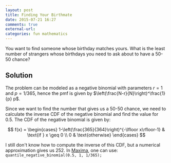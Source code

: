```yaml
---
layout: post
title: Finding Your Birthmate
date: 2015-07-21 16:27
comments: true
external-url:
categories: fun mathematics
---
```


You want to find someone whose birthday matches yours. What is the least number of strangers whose birthdays you need to ask about to have a 50-50 chance?

## Solution

The problem can be modeled as a negative binomial with parameters $r = 1$ and $p = 1/365$, hence the pmf is given by $\left(\frac{N-r}{N}\right)^\frac{1}{p} p$.

Since we want to find the number that gives us a 50-50 chance, we need to calculate the inverse CDF of the negative binomial and find the value for $0.5$. The CDF of the negative binomial is given by:

$$
 f(x) =
  \begin{cases}
   1-\left(\frac{365}{364}\right)^{-\lfloor x\rfloor-1} & \text{if } x \geq 0 \\
   0       & \text{otherwise}
  \end{cases}
$$

I still don't know how to compute the inverse of this CDF, but a numerical approximation gives us 252. In [Maxima](http://maxima.sourceforge.net/), one can use: `quantile_negative_binomial(0.5, 1, 1/365);`
